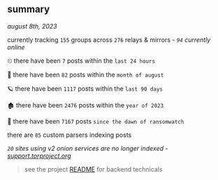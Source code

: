
## summary
_august 8th, 2023_

currently tracking `155` groups across `276` relays & mirrors - _`94` currently online_

⏲ there have been `7` posts within the `last 24 hours`

🦈 there have been `82` posts within the `month of august`

🪐 there have been `1117` posts within the `last 90 days`

🏚 there have been `2476` posts within the `year of 2023`

🦕 there have been `7167` posts `since the dawn of ransomwatch`

there are `85` custom parsers indexing posts

_`20` sites using v2 onion services are no longer indexed - [support.torproject.org](https://support.torproject.org/onionservices/v2-deprecation/)_

> see the project [README](https://github.com/joshhighet/ransomwatch#ransomwatch--) for backend technicals
